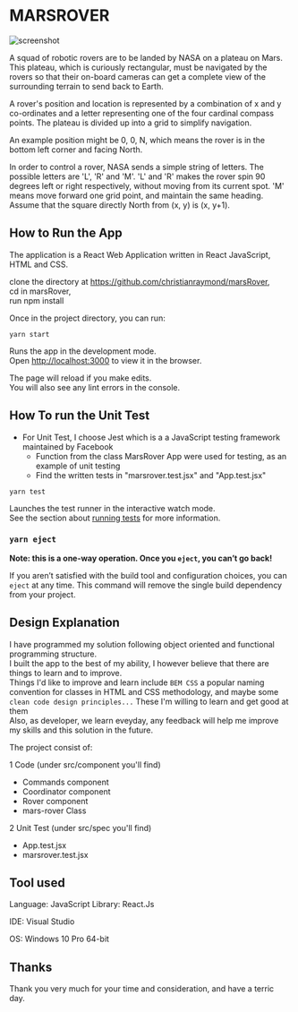 # MARSROVER

<img src="https://github.com/christianraymond/marsRover/blob/master/src/images/screenshoot.png" alt="screenshot">

A squad of robotic rovers are to be landed by NASA on a plateau on Mars. This plateau, which is curiously rectangular, must be navigated by the rovers so that their on-board cameras can get a complete view of the surrounding terrain to send back to Earth.

A rover's position and location is represented by a combination of x and y co-ordinates and a letter representing one of the four cardinal compass points. The plateau is divided up into a grid to simplify navigation.

An example position might be 0, 0, N, which means the rover is in the bottom left corner and facing North.

In order to control a rover, NASA sends a simple string of letters. The possible letters are 'L', 'R' and 'M'. 'L' and 'R' makes the rover spin 90 degrees left or right respectively, without moving from its current spot. 'M' means move forward one grid point, and maintain the same heading.
Assume that the square directly North from (x, y) is (x, y+1).

## How to Run the App

The application is a React Web Application written in React JavaScript, HTML and CSS.

clone the directory at https://github.com/christianraymond/marsRover, <br/>
cd in marsRover, <br/>
run npm install <br/>

Once in the project directory, you can run:

 ```yarn start```

Runs the app in the development mode.\
Open [http://localhost:3000](http://localhost:3000) to view it in the browser.

The page will reload if you make edits.\
You will also see any lint errors in the console.

## How To run the Unit Test

- For Unit Test, I choose Jest which is a a JavaScript testing framework maintained by Facebook
  - Function from the class MarsRover App were used for testing, as an example of unit testing
  - Find the written tests in "marsrover.test.jsx" and "App.test.jsx"

 ```yarn test```

Launches the test runner in the interactive watch mode.\
See the section about [running tests](https://facebook.github.io/create-react-app/docs/running-tests) for more information.

### `yarn eject`

**Note: this is a one-way operation. Once you `eject`, you can’t go back!**

If you aren’t satisfied with the build tool and configuration choices, you can `eject` at any time. This command will remove the single build dependency from your project.


## Design Explanation

I have programmed my solution following object oriented and functional programming structure. <br/>
I built the app to the best of my ability, I however believe that there are things to learn and to improve. <br/> Things I'd like to improve and learn include ```BEM CSS``` a popular naming convention for classes in HTML and CSS methodology, and maybe some ```clean code design principles...``` These I'm willing to learn and get good at them <br/>
Also, as developer, we learn eveyday, any feedback will help me improve my skills and this solution in the future.


The project consist of:

1 Code (under src/component you'll find)

- Commands component
- Coordinator component
- Rover component
- mars-rover Class

2 Unit Test (under src/spec you'll find)

 - App.test.jsx
 - marsrover.test.jsx

## Tool used

Language: JavaScript
Library: React.Js

IDE: Visual Studio

OS: Windows 10 Pro 64-bit


## Thanks

Thank you very much for your time and consideration, and have a terric day.

